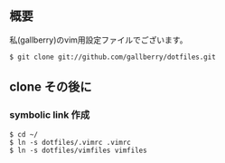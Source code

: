 ## 概要

私(gallberry)のvim用設定ファイルでございます。

    $ git clone git://github.com/gallberry/dotfiles.git

## clone その後に

### symbolic link 作成

    $ cd ~/
    $ ln -s dotfiles/.vimrc .vimrc
    $ ln -s dotfiles/vimfiles vimfiles
